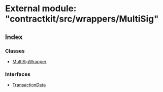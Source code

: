# External module: "contractkit/src/wrappers/MultiSig"

## Index

### Classes

* [MultiSigWrapper](../classes/_contractkit_src_wrappers_multisig_.multisigwrapper.md)

### Interfaces

* [TransactionData](../interfaces/_contractkit_src_wrappers_multisig_.transactiondata.md)
